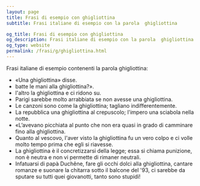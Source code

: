 ```yaml
---
layout: page
title: Frasi di esempio con ghigliottina 
subtitle: Frasi italiane di esempio con la parola  ghigliottina

og_title: Frasi di esempio con ghigliottina 
og_description: Frasi italiane di esempio con la parola  ghigliottina
og_type: website
permalink: /frasi/g/ghigliottina.html
---
```


Frasi italiane di esempio contenenti la parola ghigliottina:


- «Una ghigliottina» disse.
- batte le mani alla ghigliottina?».
- l'altro la ghigliottina e ci ridono su.
- Parigi sarebbe molto arrabbiata se non avesse una ghigliottina.
- Le canzoni sono come la ghigliottina; tagliano indifferentemente.
- La repubblica una ghigliottina al crepuscolo; l'impero una sciabola nella notte.
- «L’avevano picchiata al punto che non era quasi in grado di camminare fino alla ghigliottina.
- Quanto al vescovo, l'aver visto la ghigliottina fu un vero colpo e ci volle molto tempo prima che egli si riavesse.
- La ghigliottina è il concretizzarsi della legge; essa si chiama punizione, non è neutra e non vi permette di rimaner neutrali.
- Infatuarsi di papà Duchêne, fare gli occhi dolci alla ghigliottina, cantare romanze e suonare la chitarra sotto il balcone del '93, ci sarebbe da sputare su tutti quei giovanotti, tanto sono stupidi!
